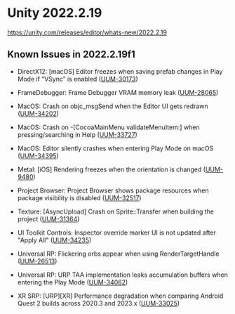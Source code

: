 # Unity 2022.2.19

https://unity.com/releases/editor/whats-new/2022.2.19

## Known Issues in 2022.2.19f1



*   DirectX12: \[macOS\] Editor freezes when saving prefab changes in Play Mode if “VSync” is enabled ([UUM-30173](https://issuetracker.unity3d.com/issues/macos-editor-freezes-when-saving-prefab-changes-in-play-mode-if-vsync-is-enabled))
    
*   FrameDebugger: Frame Debugger VRAM memory leak ([UUM-28065](https://issuetracker.unity3d.com/issues/frame-debugger-vram-memory-leak))
    
*   MacOS: Crash on objc\_msgSend when the Editor UI gets redrawn ([UUM-34202](https://issuetracker.unity3d.com/issues/macos-crash-on-objc-msgsend-when-ui-gets-redrawn))
    
*   MacOS: Crash on -\[CocoaMainMenu validateMenuItem:\] when pressing/searching in Help ([UUM-33727](https://issuetracker.unity3d.com/issues/crash-on-cocoamainmenu-validatemenuitem-when-pressing-slash-searching-in-help))
    
*   MacOS: Editor silently crashes when entering Play Mode on macOS ([UUM-34395](https://issuetracker.unity3d.com/issues/editor-silently-crashes-when-entering-play-mode-on-macos))
    
*   Metal: \[iOS\] Rendering freezes when the orientation is changed ([UUM-9480](https://issuetracker.unity3d.com/issues/ios-rendering-freezes-when-the-orientation-is-changed))
    
*   Project Browser: Project Browser shows package resources when package visibility is disabled ([UUM-32517](https://issuetracker.unity3d.com/issues/project-browser-shows-package-resources-when-package-visibility-is-disabled))
    
*   Texture: \[AsyncUpload\] Crash on Sprite::Transfer when building the project ([UUM-31364](https://issuetracker.unity3d.com/issues/crash-on-sprite-transfer-when-building-the-project))
    
*   UI Toolkit Controls: Inspector override marker UI is not updated after "Apply All" ([UUM-34235](https://issuetracker.unity3d.com/issues/inspector-override-marker-ui-is-not-updated-after-apply-all))
    
*   Universal RP: Flickering orbs appear when using RenderTargetHandle ([UUM-26513](https://issuetracker.unity3d.com/issues/flickering-orbs-appear-when-using-rendertargethandle))
    
*   Universal RP: URP TAA implementation leaks accumulation buffers when entering the Play Mode ([UUM-34062](https://issuetracker.unity3d.com/issues/urp-taa-implementation-leaks-accumulation-buffers-when-entering-the-play-mode))
    
*   XR SRP: \[URP\]\[XR\] Performance degradation when comparing Android Quest 2 builds across 2020.3 and 2023.x ([UUM-33025](https://issuetracker.unity3d.com/issues/urp-xr-performance-degradation-when-comparing-android-quest-2-builds-across-2020-dot-3-and-2023-dot-x))